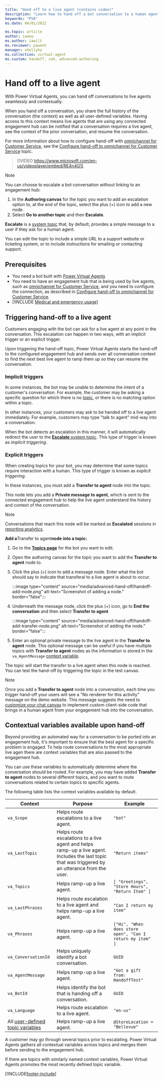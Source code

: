 ```yaml
---
title: "Hand off to a live agent (contains video)"
description: "Learn how to hand off a bot conversation to a human agent, complete with context and conversation history."
keywords: "PVA"
ms.date: 04/01/2022

ms.topic: article
author: iaanw 
ms.author: iawilt
ms.reviewer: pawant
manager: shellyha
ms.collection: virtual-agent
ms.custom: handoff, ceX, advanced-authoring
---
```


# Hand off to a live agent

With Power Virtual Agents, you can hand off conversations to live agents seamlessly and contextually.

When you hand off a conversation, you share the full history of the conversation (the context) as well as all user-defined variables. Having access to this context means live agents that are using any connected engagement hub can be notified that a conversation requires a live agent, see the context of the prior conversation, and resume the conversation.

For more information about how to configure hand-off with [omnichannel for Customer Service](/dynamics365/customer-service/configure-bot-virtual-agent), see the [Configure hand-off to omnichannel for Customer Service](configuration-hand-off-omnichannel.md) topic.

>
> [!VIDEO https://www.microsoft.com/en-us/videoplayer/embed/RE4n4G1]
>

> [!NOTE]
> You can choose to escalate a bot conversation without linking to an engagement hub:
>
> 1. In the **Authoring canvas** for the topic you want to add an escalation option to, at the end of the topic, select the plus (+) icon to add a new node.
> 1. Select **Go to another topic** and then **Escalate**.
>
> **Escalate** is a [system topic](authoring-create-edit-topics.md#use-system-and-sample-topics) that, by default, provides a simple message to a user if they ask for a human agent.
>
> You can edit the topic to include a simple URL to a support website or ticketing system, or to include instructions for emailing or contacting support.

## Prerequisites

- You need a bot built with [Power Virtual Agents](https://aka.ms/TryPVA)
- You need to have an engagement hub that is being used by live agents, such as [omnichannel for Customer Service](/dynamics365/omnichannel/try-channels), and you need to configure the connection, as described in [Configure hand-off to omnichannel for Customer Service](configuration-hand-off-omnichannel.md).
- [!INCLUDE [Medical and emergency usage](includes/pva-usage-limitations.md)]

## Triggering hand-off to a live agent

Customers engaging with the bot can ask for a live agent at any point in the conversation. This escalation can happen in two ways, with an implicit trigger or an explicit trigger.

Upon triggering the hand-off topic, Power Virtual Agents starts the hand-off to the configured engagement hub and sends over all conversation context to find the next best live agent to ramp them up so they can resume the conversation.

### Implicit triggers

In some instances, the bot may be unable to determine the intent of a customer's conversation. For example, the customer may be asking a specific question for which there is no [topic](./authoring-create-edit-topics.md), or there is no matching option within a topic.

In other instances, your customers may ask to be handed off to a live agent immediately. For example, customers may type "talk to agent" mid-way into a conversation.

When the bot detects an escalation in this manner, it will automatically redirect the user to the [**Escalate** system topic](authoring-create-edit-topics.md). This type of trigger is known as *implicit triggering*.

### Explicit triggers

When creating topics for your bot, you may determine that some topics require interaction with a human. This type of trigger is known as *explicit triggering*.

In these instances, you must add a **Transfer to agent** node into the topic.

This node lets you add a **Private message to agent**, which is sent to the connected engagement hub to help the live agent understand the history and context of the conversation.

> [!NOTE]
> Conversations that reach this node will be marked as **Escalated** sessions in [reporting analytics](./analytics-overview.md).

**Add a**Transfer to agent**node into a topic:**

1. Go to the [**Topics page**](./authoring-create-edit-topics.md) for the bot you want to edit.

1. Open the authoring canvas for the topic you want to add the **Transfer to agent** node to.

1. Click the plus (+) icon to add a message node. Enter what the bot should say to indicate that transferal to a live agent is about to occur.

    :::image type="content" source="media/advanced-hand-off/handoff-add-node.png" alt-text="Screenshot of adding a node." border="false":::

1. Underneath the message node, click the plus (+) icon, go to **End the conversation** and then select **Transfer to agent**

    :::image type="content" source="media/advanced-hand-off/handoff-add-transfer-node.png" alt-text="Screenshot of adding the node." border="false":::

1. Enter an optional private message to the live agent in the **Transfer to agent** node. This optional message can be useful if you have multiple topics with **Transfer to agent** nodes as the information is stored in the `va_AgentMessage` [context variable](#contextual-variables-available-upon-hand-off).

The topic will start the transfer to a live agent when this node is reached. You can test the hand-off by triggering the topic in the test canvas.

> [!NOTE]
> Once you add a **Transfer to agent** node into a conversation, each time you trigger hand-off your users will see a "No renderer for this activity" message on the demo website. This message suggests the need to [customize your chat canvas](./customize-default-canvas.md) to implement custom client-side code that brings in a human agent from your engagement hub into the conversation.

## Contextual variables available upon hand-off

Beyond providing an automated way for a conversation to be ported into an engagement hub, it's important to ensure that the best agent for a specific problem is engaged. To help route conversations to the most appropriate live agen there are context variables that are also passed to the engagement hub.

You can use these variables to automatically determine where the conversation should be routed. For example, you may have added **Transfer to agent** nodes to several different topics, and you want to route conversations related to certain topics to specific agents.

The following table lists the context variables available by default.

| Context                                                      | Purpose                                                                                                                                           | Example                                                   |
| ------------------------------------------------------------ | ------------------------------------------------------------------------------------------------------------------------------------------------- | --------------------------------------------------------- |
| `va_Scope`                                                   | Helps route escalations to a live agent.                                                                                                          | `"bot"`                                                   |
| `va_LastTopic`                                               | Helps route escalations to a live agent and helps ramp-up a live agent. Includes the last topic that was triggered by an utterance from the user. | `"Return items"`                                          |
| `va_Topics`                                                  | Helps ramp-up a live agent.                                                                                                                       | `[ "Greetings", "Store Hours", "Return Item" ]`           |
| `va_LastPhrases`                                             | Helps route escalation to a live agent and helps ramp-up a live agent.                                                                            | `"Can I return my item"`                                  |
| `va_Phrases`                                                 | Helps ramp-up a live agent.                                                                                                                       | `["Hi", "When does store open", "Can I return my item" ]` |
| `va_ConversationId`                                          | Helps uniquely identify a bot conversation.                                                                                                       | `GUID`                                                    |
| `va_AgentMessage`                                            | Helps ramp-up a live agent.                                                                                                                       | `"Got a gift from: HandoffTest"`                          |
| `va_BotId`                                                   | Helps identify the bot that is handing off a conversation.                                                                                        | `GUID`                                                    |
| `va_Language`                                                | Helps route escalation to a live agent.                                                                                                           | `"en-us"`                                                 |
| All [user-defined topic variables](./authoring-variables.md) | Helps ramp-up a live agent.                                                                                                                       | `@StoreLocation = "Bellevue"`                             |

A customer may go through several topics prior to escalating. Power Virtual Agents gathers all contextual variables across topics and merges them before sending to the engagement hub.

If there are topics with similarly named context variables, Power Virtual Agents promotes the most recently defined topic variable.

[!INCLUDE[footer-include](includes/footer-banner.md)]
